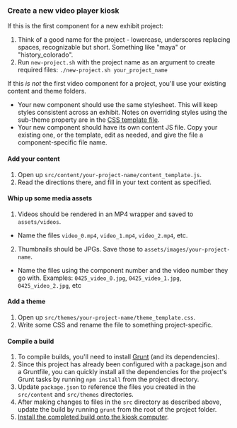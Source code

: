 ### Create a new video player kiosk

If this is the first component for a new exhibit project:
1. Think of a good name for the project - lowercase, underscores replacing spaces, recognizable but short. Something like "maya" or "history_colorado".
2. Run `new-project.sh` with the project name as an argument to create required files: `./new-project.sh your_project_name`

If this *is not* the first video component for a project, you'll use your existing content and theme folders.
  * Your new component should use the same stylesheet. This will keep styles consistent across an exhibit. Notes on overriding styles using the sub-theme property are in the [CSS template file](https://github.com/scimusmn/kiosk_video_player/blob/master/src/themes/theme_template.css).
  * Your new component should have its own content JS file. Copy your existing one, or the template, edit as needed, and give the file a component-specific file name.

#### Add your content 
1. Open up `src/content/your-project-name/content_template.js`.
2. Read the directions there, and fill in your text content as specified.

#### Whip up some media assets
1. Videos should be rendered in an MP4 wrapper and saved to `assets/videos`.
  * Name the files `video_0.mp4`, `video_1.mp4`, `video_2.mp4`, etc.
2. Thumbnails should be JPGs. Save those to `assets/images/your-project-name`.
* Name the files using the component number and the video number they go with. 
Examples: `0425_video_0.jpg`, `0425_video_1.jpg`, `0425_video_2.jpg`, etc

#### Add a theme
1. Open up `src/themes/your-project-name/theme_template.css`.
2. Write some CSS and rename the file to something project-specific.

#### Compile a build 
1. To compile builds, you'll need to install [Grunt](http://gruntjs.com/getting-started) (and its dependencies).
2. Since this project has already been configured with a package.json and a Gruntfile, you can quickly install all the dependencies for the project's Grunt tasks by running `npm install` from the project directory.
3. Update `package.json` to reference the files you created in the `src/content` and `src/themes` directories.
4. After making changes to files in the `src` directory as described above, update the build by running `grunt` from the root of the project folder.
5. [Install the completed build onto the kiosk computer](https://github.com/scimusmn/kiosk_video_player#install).
